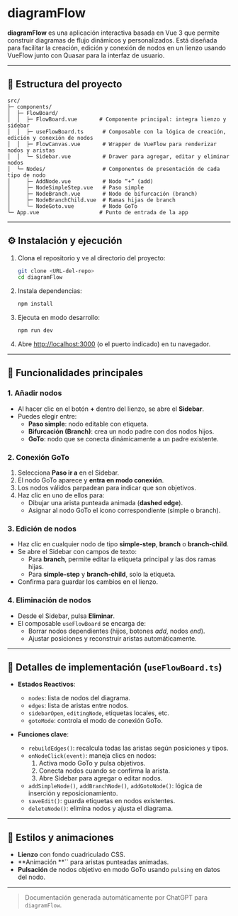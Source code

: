 # diagramFlow

**diagramFlow** es una aplicación interactiva basada en Vue 3 que permite construir diagramas de flujo dinámicos y personalizados. Está diseñada para facilitar la creación, edición y conexión de nodos en un lienzo usando VueFlow junto con Quasar para la interfaz de usuario.

---

## 📂 Estructura del proyecto

```
src/
├─ components/
│  ├─ FlowBoard/
│  │  ├─ FlowBoard.vue       # Componente principal: integra lienzo y sidebar
│  │  ├─ useFlowBoard.ts      # Composable con la lógica de creación, edición y conexión de nodos
│  │  ├─ FlowCanvas.vue       # Wrapper de VueFlow para renderizar nodos y aristas
│  │  └─ Sidebar.vue          # Drawer para agregar, editar y eliminar nodos
│  └─ Nodes/                  # Componentes de presentación de cada tipo de nodo
│     ├─ AddNode.vue          # Nodo “+” (add)
│     ├─ NodeSimpleStep.vue   # Paso simple
│     ├─ NodeBranch.vue       # Nodo de bifurcación (branch)
│     ├─ NodeBranchChild.vue  # Ramas hijas de branch
│     └─ NodeGoto.vue         # Nodo GoTo
└─ App.vue                   # Punto de entrada de la app
```

---

## ⚙️ Instalación y ejecución

1. Clona el repositorio y ve al directorio del proyecto:
   ```bash
   git clone <URL-del-repo>
   cd diagramFlow
   ```
2. Instala dependencias:
   ```bash
   npm install
   ```
3. Ejecuta en modo desarrollo:
   ```bash
   npm run dev
   ```
4. Abre [http://localhost:3000](http://localhost:3000) (o el puerto indicado) en tu navegador.

---

## 🚀 Funcionalidades principales

### 1. Añadir nodos

- Al hacer clic en el botón **+** dentro del lienzo, se abre el **Sidebar**.
- Puedes elegir entre:
  - **Paso simple**: nodo editable con etiqueta.
  - **Bifurcación (Branch)**: crea un nodo padre con dos nodos hijos.
  - **GoTo**: nodo que se conecta dinámicamente a un padre existente.

### 2. Conexión GoTo

1. Selecciona **Paso ir a** en el Sidebar.
2. El nodo GoTo aparece y **entra en modo conexión**.
3. Los nodos válidos parpadean para indicar que son objetivos.
4. Haz clic en uno de ellos para:
   - Dibujar una arista punteada animada (**dashed edge**).
   - Asignar al nodo GoTo el icono correspondiente (simple o branch).

### 3. Edición de nodos

- Haz clic en cualquier nodo de tipo **simple-step**, **branch** o **branch-child**.
- Se abre el Sidebar con campos de texto:
  - Para **branch**, permite editar la etiqueta principal y las dos ramas hijas.
  - Para **simple-step** y **branch-child**, solo la etiqueta.
- Confirma para guardar los cambios en el lienzo.

### 4. Eliminación de nodos

- Desde el Sidebar, pulsa **Eliminar**.
- El composable `useFlowBoard` se encarga de:
  - Borrar nodos dependientes (hijos, botones *add*, nodos *end*).
  - Ajustar posiciones y reconstruir aristas automáticamente.

---

## 📝 Detalles de implementación (`useFlowBoard.ts`)

- **Estados Reactivos**:

  - `nodes`: lista de nodos del diagrama.
  - `edges`: lista de aristas entre nodos.
  - `sidebarOpen`, `editingNode`, etiquetas locales, etc.
  - `gotoMode`: controla el modo de conexión GoTo.

- **Funciones clave**:

  - `rebuildEdges()`: recalcula todas las aristas según posiciones y tipos.
  - `onNodeClick(event)`: maneja clics en nodos:
    1. Activa modo GoTo y pulsa objetivos.
    2. Conecta nodos cuando se confirma la arista.
    3. Abre Sidebar para agregar o editar nodos.
  - `addSimpleNode()`, `addBranchNode()`, `addGotoNode()`: lógica de inserción y reposicionamiento.
  - `saveEdit()`: guarda etiquetas en nodos existentes.
  - `deleteNode()`: elimina nodos y ajusta el diagrama.

---

## 🎨 Estilos y animaciones

- **Lienzo** con fondo cuadriculado CSS.
- \*\*Animación \*\*\`\` para aristas punteadas animadas.
- **Pulsación** de nodos objetivo en modo GoTo usando `pulsing` en datos del nodo.

---

> Documentación generada automáticamente por ChatGPT para `diagramFlow`.

